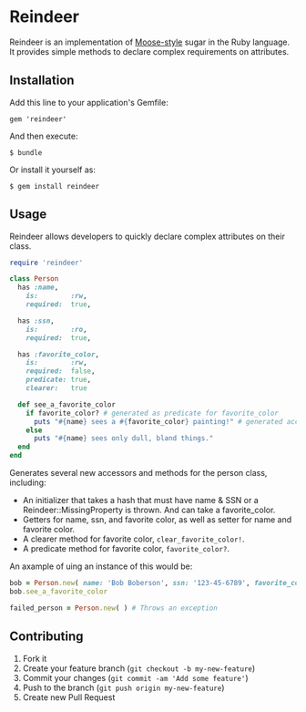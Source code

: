 # Reindeer

Reindeer is an implementation of [Moose-style](http://moose.iinteractive.com) sugar in the Ruby language. It
provides simple methods to declare complex requirements on attributes.

## Installation

Add this line to your application's Gemfile:

    gem 'reindeer'

And then execute:

    $ bundle

Or install it yourself as:

    $ gem install reindeer

## Usage

Reindeer allows developers to quickly declare complex attributes on their class.

```ruby
require 'reindeer'

class Person
  has :name,
    is:        :rw,
    required:  true,

  has :ssn,
    is:        :ro,
    required:  true,

  has :favorite_color,
    is:        :rw,
    required:  false,
    predicate: true,
    clearer:   true

  def see_a_favorite_color
    if favorite_color? # generated as predicate for favorite_color
      puts "#{name} sees a #{favorite_color} painting!" # generated accessors
    else
      puts "#{name} sees only dull, bland things."
  end
end

```

Generates several new accessors and methods for the person class, including:
* An initializer that takes a hash that must have name & SSN or a Reindeer::MissingProperty is thrown. And can take a favorite_color.
* Getters for name, ssn, and favorite color, as well as setter for name and favorite color.
* A clearer method for favorite color, `clear_favorite_color!`.
* A predicate method for favorite color, `favorite_color?`.

An axample of uing an instance of this would be:

```ruby
bob = Person.new( name: 'Bob Boberson', ssn: '123-45-6789', favorite_color: 'blue' )
bob.see_a_favorite_color

failed_person = Person.new( ) # Throws an exception
```

## Contributing

1. Fork it
2. Create your feature branch (`git checkout -b my-new-feature`)
3. Commit your changes (`git commit -am 'Add some feature'`)
4. Push to the branch (`git push origin my-new-feature`)
5. Create new Pull Request
